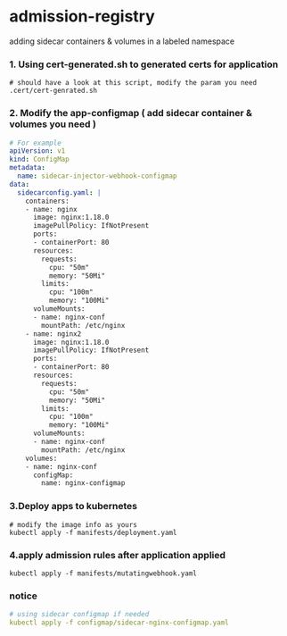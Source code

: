 # admission-registry
adding sidecar containers & volumes in a labeled namespace 
### 1. Using cert-generated.sh to generated certs for application
```shell
# should have a look at this script, modify the param you need
.cert/cert-genrated.sh
```

### 2. Modify the app-configmap ( add sidecar container & volumes you need )
```yaml
# For example 
apiVersion: v1
kind: ConfigMap
metadata:
  name: sidecar-injector-webhook-configmap
data:
  sidecarconfig.yaml: |
    containers:
    - name: nginx
      image: nginx:1.18.0
      imagePullPolicy: IfNotPresent
      ports:
      - containerPort: 80
      resources:
        requests:
          cpu: "50m"
          memory: "50Mi"
        limits:
          cpu: "100m"
          memory: "100Mi"
      volumeMounts:
      - name: nginx-conf
        mountPath: /etc/nginx
    - name: nginx2
      image: nginx:1.18.0
      imagePullPolicy: IfNotPresent
      ports:
      - containerPort: 80
      resources:
        requests:
          cpu: "50m"
          memory: "50Mi"
        limits:
          cpu: "100m"
          memory: "100Mi"
      volumeMounts:
      - name: nginx-conf
        mountPath: /etc/nginx
    volumes:
    - name: nginx-conf
      configMap:
        name: nginx-configmap
```
### 3.Deploy apps to kubernetes
```shell
# modify the image info as yours
kubectl apply -f manifests/deployment.yaml
```

### 4.apply admission rules after application applied 
```shell
kubectl apply -f manifests/mutatingwebhook.yaml
```
### notice
```yaml
# using sidecar configmap if needed
kubectl apply -f configmap/sidecar-nginx-configmap.yaml
```